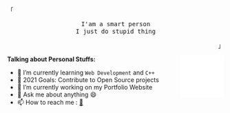 <p align="left"><samp>「</samp></p><p align="center">
    <samp>
I'am a smart person<br>
I just do stupid thing
    </samp>
    <br>
</p><p align="right"><samp>」</samp></p>
<img width="20%" align="right" alt="Github" src="/assets/output.gif" />

**Talking about Personal Stuffs:**
- 🌱 I’m currently learning `Web Development` and `C++`
- 🥅 2021 Goals: Contribute to Open Source projects
- 🔭 I’m currently working on my Portfolio Website
- 💬 Ask me about anything :smile:
- 📫 How to reach me : [:email:](mailto://alirhmnxd@pm.me)
